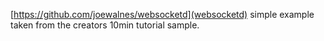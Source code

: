 [https://github.com/joewalnes/websocketd](websocketd) simple example taken from the creators 10min tutorial sample.

